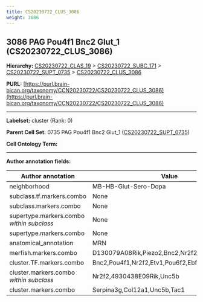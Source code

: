 ```yaml
---
title: CS20230722_CLUS_3086
weight: 3086
---
```

## 3086 PAG Pou4f1 Bnc2 Glut_1 (CS20230722_CLUS_3086)
<b>Hierarchy: </b>
[CS20230722_CLAS_19](../CS20230722_CLAS_19) >
[CS20230722_SUBC_171](../CS20230722_SUBC_171) >
[CS20230722_SUPT_0735](../CS20230722_SUPT_0735) >
[CS20230722_CLUS_3086](../CS20230722_CLUS_3086)

**PURL:** [https://purl.brain-bican.org/taxonomy/CCN20230722/CS20230722_CLUS_3086](https://purl.brain-bican.org/taxonomy/CCN20230722/CS20230722_CLUS_3086)

---


**Labelset:** cluster (Rank: 0)

**Parent Cell Set:** 0735 PAG Pou4f1 Bnc2 Glut_1 ([CS20230722_SUPT_0735](../CS20230722_SUPT_0735))



**Cell Ontology Term:** 

[MARKER GENES.]: #


---

[TRANSFERRED ANNOTATIONS.]: #


[AUTHOR ANNOTATION FIELDS.]: #


**Author annotation fields:**

| Author annotation | Value |
|-------------------|-------|
|neighborhood|MB-HB-Glut-Sero-Dopa|
|subclass.tf.markers.combo|None|
|subclass.markers.combo|None|
|supertype.markers.combo _within subclass_|None|
|supertype.markers.combo|None|
|anatomical_annotation|MRN|
|merfish.markers.combo|D130079A08Rik,Piezo2,Bnc2,Nr2f2,Penk,Tafa1,Npnt|
|cluster.TF.markers.combo|Bnc2,Pou4f1,Nr2f2,Etv1,Pou6f2,Ebf2|
|cluster.markers.combo _within subclass_|Nr2f2,4930438E09Rik,Unc5b|
|cluster.markers.combo|Serpina3g,Col12a1,Unc5b,Tac1|
